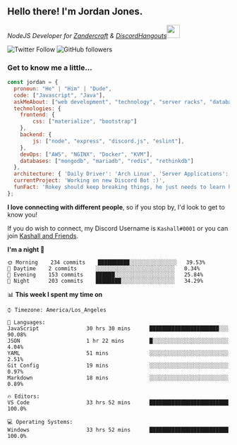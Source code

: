 <h2> Hello there! I'm Jordan Jones.</h2>
<p><em>NodeJS Developer for <a href="https://github.com/Zandercraft">Zandercraft</a> & <a href="https://github.com/DiscordHangouts">DiscordHangouts</a><img src="https://media.giphy.com/media/WUlplcMpOCEmTGBtBW/giphy.gif" width="30"></em></p>

![Twitter Follow](https://img.shields.io/twitter/follow/kashalls?label=Follow)
![GitHub followers](https://img.shields.io/github/followers/kashalls?label=Follow&style=social)

### Get to know me a little...

```javascript
const jordan = {
  pronoun: "He" | "Him" | "Dude",
  code: ["Javascript", "Java"],
  askMeAbout: ["web development", "technology", "server racks", "databases"],
  technologies: {
    frontend: {
        css: ["materialize", "bootstrap"]
    },
    backend: {
        js: ["node", "express", "discord.js", "eslint"],
    },
    devOps: ["AWS", "NGINX", "Docker", "KVM"],
    databases: ["mongodb", "mariadb", "redis", "rethinkdb"]
  },
  architecture: { 'Daily Driver': 'Arch Linux', 'Server Applications': 'Ubuntu Focal' },
  currentProject: 'Working on new Discord Bot :)',
  funFact: 'Rokey should keep breaking things, he just needs to learn how to fix them.'
};
```

<b>I love connecting with different people</b>, so if you stop by, I'd look to get to know you!

If you do wish to connect, my Discord Username is `Kashall#0001` or you can join <a href="https://discord.gg/Xv7WKN">Kashall and Friends</a>.

<!--START_SECTION:waka-->
**I'm a night 🦉** 

```text
🌞 Morning    234 commits    ██████████░░░░░░░░░░░░░░░   39.53% 
🌆 Daytime    2 commits      ░░░░░░░░░░░░░░░░░░░░░░░░░   0.34% 
🌃 Evening    153 commits    ██████░░░░░░░░░░░░░░░░░░░   25.84% 
🌙 Night      203 commits    ████████░░░░░░░░░░░░░░░░░   34.29%

```


📊 **This week I spent my time on** 

```text
⌚︎ Timezone: America/Los_Angeles

💬 Languages: 
JavaScript               30 hrs 30 mins      ██████████████████████░░░   90.08% 
JSON                     1 hr 22 mins        █░░░░░░░░░░░░░░░░░░░░░░░░   4.04% 
YAML                     51 mins             ░░░░░░░░░░░░░░░░░░░░░░░░░   2.51% 
Git Config               19 mins             ░░░░░░░░░░░░░░░░░░░░░░░░░   0.97% 
Markdown                 18 mins             ░░░░░░░░░░░░░░░░░░░░░░░░░   0.89%

🔥 Editors: 
VS Code                  33 hrs 52 mins      █████████████████████████   100.0%

💻 Operating Systems: 
Windows                  33 hrs 52 mins      █████████████████████████   100.0%

```


<!--END_SECTION:waka-->

